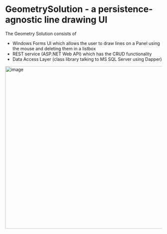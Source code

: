 # GeometrySolution - a persistence-agnostic line drawing UI

The Geometry Solution consists of 
* Windows Forms UI which allows the user to draw lines on a Panel using the mouse and deleting them in a listbox
* REST service (ASP.NET Web API) which has the CRUD functionality
* Data Access Layer (class library talking to MS SQL Server using Dapper)

<img width="521" alt="image" src="https://user-images.githubusercontent.com/3811290/197883633-cf406364-f295-4927-9745-3112c2fd08b3.png">

